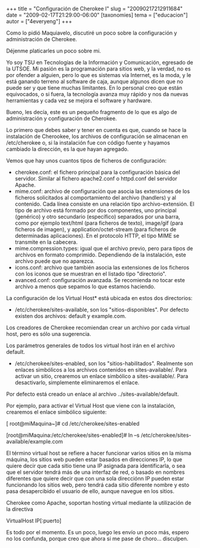 +++
title = "Configuración de Cherokee I"
slug = "20090217212911684"
date = "2009-02-17T21:29:00-06:00"
[taxonomies]
tema = ["educacion"]
autor = ["4everyeng"]
+++

Como lo pidió Maquiavelo, discutiré un poco sobre la configuración y
administración de Cherokee.

Déjenme platicarles un poco sobre mi.

Yo soy TSU en Tecnologías de la Información y Comunicación, egresado de
la UTSOE. Mi pasión es la programación para sitios web, y la verdad, no
es por ofender a alguien, pero lo que es sistemas vía Internet, es la
moda, y le está ganando terreno al software de caja, aunque algunos
dicen que no puede ser y que tiene muchas limitantes. En lo personal
creo que están equivocados, o si fuera, la tecnología avanza muy rápido
y nos da nuevas herramientas y cada vez se mejora el software y
hardware.

Bueno, les decía, este es un pequeño fragmento de lo que es algo de
administración y configuración de Cherokee.

<!-- more -->
Lo primero que debes saber y tener en cuenta es que, cuando se hace la
instalación de Cherookee, los archivos de configuración se almacenan en
/etc/cherokee o, si la instalación fue con código fuente y hayamos
cambiado la dirección, es la que hayan agregado.

Vemos que hay unos cuantos tipos de ficheros de configuración:

-   cherokee.conf: el fichero principal para la configuración básica del
    servidor. Similar al fichero apache2.conf o httpd.conf del servidor
    Apache.
-   mime.conf: archivo de configuración que asocia las extensiones de
    los ficheros solicitados al comportamiento del archivo (handlers) y
    al contenido. Cada línea consiste en una relación tipo
    archivo-extensión. El tipo de archivo está formado por dos
    componentes, uno principal (genérico) y otro secundario (específico)
    separados por una barra, como por ejemplo text/html (para ficheros
    de texto), image/gif (para ficheros de imagen), y
    application/octet-stream (para ficheros de determinadas
    aplicaciones). En el protocolo HTTP, el tipo MIME se transmite en la
    cabecera.
-   mime.compression.types: igual que el archivo previo, pero para tipos
    de archivos en formato comprimido. Dependiendo de la instalación,
    este archivo puede que no aparezca.
-   icons.conf: archivo que también asocia las extensiones de los
    ficheros con los iconos que se muestran en el listado tipo
    "directorio".
-   avanced.conf: configuración avanzada. Se recomienda no tocar este
    archivo a menos que sepamos lo que estamos haciendo.

La configuración de los Virtual Host\* está ubicada en estos dos
directorios:

-   /etc/cherokee/sites-available, son los "sitios-disponibles". Por
    defecto existen dos archivos: default y example.com.

Los creadores de Cherokee recomiendan crear un archivo por cada virtual
host, pero es sólo una sugerencia.

Los parámetros generales de todos los virtual host irán en el archivo
default.

-   /etc/cherokee/sites-enabled, son los "sitios-habilitados". Realmente
    son enlaces simbólicos a los archivos contenidos en
    sites-available/. Para activar un sitio, crearemos un enlace
    simbólico a sites-available/. Para desactivarlo, simplemente
    eliminaremos el enlace.

Por defecto está creado un enlace al archivo ../sites-available/default.

Por ejemplo, para activar el Virtual Host que viene con la instalación,
crearemos el enlace simbólico siguiente:

\[ root@miMaquina\~\]# cd /etc/cherokee/sites-enabled

\[root@miMaquina:/etc/cherokee/sites-enabled\]# ln –s
/etc/cherokee/sites-available/example.com

El término virtual host se refiere a hacer funcionar varios sitios en la
misma máquina, los sitios web pueden estar basados en direcciones IP, lo
que quiere decir que cada sitio tiene una IP asignada para
identificarla, o sea que el servidor tendrá más de una interfaz de red,
o basado en nombres diferentes que quiere decir que con una sola
direcciónn IP pueden estar funcionando los sitios web, pero tendrá cada
sitio diferente nombre y esto pasa desapercibido el usuario de ello,
aunque navegue en los sitios.

Cherokee como Apache, soportan hosting virtual mediante la utilización
de la directiva

VirtualHost IP\[:puerto\]

Es todo por el momento. Es un poco, luego les envío un poco más, espero
no los confunda, porque creo que ahora si me pase de choro… disculpen.

